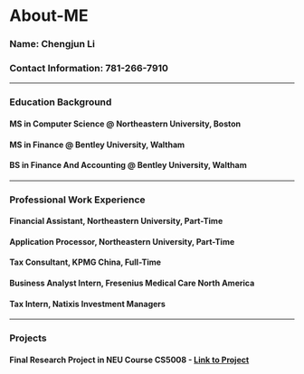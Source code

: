 # About-ME

### Name: Chengjun Li
### Contact Information: 781-266-7910
---

### Education Background
#### MS in Computer Science @ Northeastern University, Boston
#### MS in Finance @ Bentley University, Waltham
#### BS in Finance And Accounting @ Bentley University, Waltham
---

### Professional Work Experience
#### Financial Assistant, Northeastern University, Part-Time
#### Application Processor, Northeastern University, Part-Time
#### Tax Consultant, KPMG China, Full-Time
#### Business Analyst Intern, Fresenius Medical Care North America
#### Tax Intern, Natixis Investment Managers
---

### Projects
#### Final Research Project in NEU Course CS5008  - [Link to Project](https://github.com/Spring23-CS5008-BOS-Lionelle/research-project-lucasclii.git)








